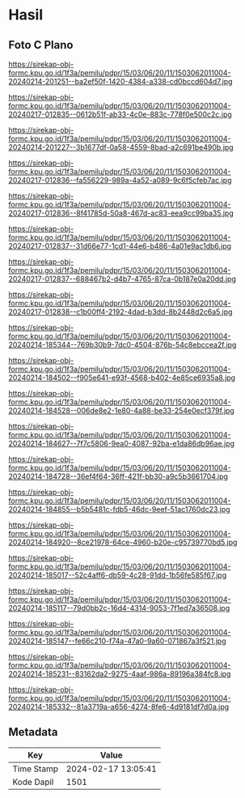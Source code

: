 # Hasil

## Foto C Plano

https://sirekap-obj-formc.kpu.go.id/1f3a/pemilu/pdpr/15/03/06/20/11/1503062011004-20240214-201251--ba2ef50f-1420-4384-a338-cd0bccd604d7.jpg

https://sirekap-obj-formc.kpu.go.id/1f3a/pemilu/pdpr/15/03/06/20/11/1503062011004-20240217-012835--0612b51f-ab33-4c0e-883c-778f0e500c2c.jpg

https://sirekap-obj-formc.kpu.go.id/1f3a/pemilu/pdpr/15/03/06/20/11/1503062011004-20240214-201227--3b1677df-0a58-4559-8bad-a2c691be490b.jpg

https://sirekap-obj-formc.kpu.go.id/1f3a/pemilu/pdpr/15/03/06/20/11/1503062011004-20240217-012836--fa556229-989a-4a52-a089-9c6f5cfeb7ac.jpg

https://sirekap-obj-formc.kpu.go.id/1f3a/pemilu/pdpr/15/03/06/20/11/1503062011004-20240217-012836--8f41785d-50a8-467d-ac83-eea9cc99ba35.jpg

https://sirekap-obj-formc.kpu.go.id/1f3a/pemilu/pdpr/15/03/06/20/11/1503062011004-20240217-012837--31d66e77-1cd1-44e6-b486-4a01e9ac1db6.jpg

https://sirekap-obj-formc.kpu.go.id/1f3a/pemilu/pdpr/15/03/06/20/11/1503062011004-20240217-012837--688467b2-d4b7-4765-87ca-0b187e0a20dd.jpg

https://sirekap-obj-formc.kpu.go.id/1f3a/pemilu/pdpr/15/03/06/20/11/1503062011004-20240217-012838--c1b00ff4-2192-4dad-b3dd-8b2448d2c6a5.jpg

https://sirekap-obj-formc.kpu.go.id/1f3a/pemilu/pdpr/15/03/06/20/11/1503062011004-20240214-185344--769b30b9-7dc0-4504-876b-54c8ebccea2f.jpg

https://sirekap-obj-formc.kpu.go.id/1f3a/pemilu/pdpr/15/03/06/20/11/1503062011004-20240214-184502--f905e641-e93f-4568-b402-4e85ce6935a8.jpg

https://sirekap-obj-formc.kpu.go.id/1f3a/pemilu/pdpr/15/03/06/20/11/1503062011004-20240214-184528--006de8e2-1e80-4a88-be33-254e0ecf379f.jpg

https://sirekap-obj-formc.kpu.go.id/1f3a/pemilu/pdpr/15/03/06/20/11/1503062011004-20240214-184627--7f7c5806-9ea0-4087-92ba-e1da86db96ae.jpg

https://sirekap-obj-formc.kpu.go.id/1f3a/pemilu/pdpr/15/03/06/20/11/1503062011004-20240214-184728--36ef4f64-36ff-421f-bb30-a9c5b3661704.jpg

https://sirekap-obj-formc.kpu.go.id/1f3a/pemilu/pdpr/15/03/06/20/11/1503062011004-20240214-184855--b5b5481c-fdb5-46dc-9eef-51ac1760dc23.jpg

https://sirekap-obj-formc.kpu.go.id/1f3a/pemilu/pdpr/15/03/06/20/11/1503062011004-20240214-184920--8ce21978-64ce-4960-b20e-c95739770bd5.jpg

https://sirekap-obj-formc.kpu.go.id/1f3a/pemilu/pdpr/15/03/06/20/11/1503062011004-20240214-185017--52c4aff6-db59-4c28-91dd-1b56fe585f67.jpg

https://sirekap-obj-formc.kpu.go.id/1f3a/pemilu/pdpr/15/03/06/20/11/1503062011004-20240214-185117--79d0bb2c-16d4-4314-9053-7f1ed7a36508.jpg

https://sirekap-obj-formc.kpu.go.id/1f3a/pemilu/pdpr/15/03/06/20/11/1503062011004-20240214-185147--fe66c210-f74a-47a0-9a60-071867a3f521.jpg

https://sirekap-obj-formc.kpu.go.id/1f3a/pemilu/pdpr/15/03/06/20/11/1503062011004-20240214-185231--83162da2-9275-4aaf-986a-89196a384fc8.jpg

https://sirekap-obj-formc.kpu.go.id/1f3a/pemilu/pdpr/15/03/06/20/11/1503062011004-20240214-185332--81a3719a-a656-4274-8fe6-4d9181df7d0a.jpg


## Metadata

| Key        | Value               |
| ---------- | ------------------- |
| Time Stamp | 2024-02-17 13:05:41 |
| Kode Dapil | 1501                |



